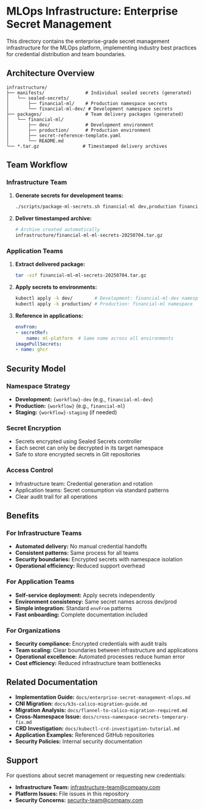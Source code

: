 # MLOps Infrastructure: Enterprise Secret Management

This directory contains the enterprise-grade secret management infrastructure for the MLOps platform, implementing industry best practices for credential distribution and team boundaries.

## Architecture Overview

```
infrastructure/
├── manifests/               # Individual sealed secrets (generated)
│   └── sealed-secrets/
│       ├── financial-ml/    # Production namespace secrets
│       └── financial-ml-dev/ # Development namespace secrets
├── packages/                # Team delivery packages (generated)
│   └── financial-ml/
│       ├── dev/             # Development environment
│       ├── production/      # Production environment
│       ├── secret-reference-template.yaml
│       └── README.md
└── *.tar.gz                # Timestamped delivery archives
```

## Team Workflow

### Infrastructure Team
1. **Generate secrets for development teams:**
   ```bash
   ./scripts/package-ml-secrets.sh financial-ml dev,production financial-team@company.com
   ```

2. **Deliver timestamped archive:**
   ```bash
   # Archive created automatically
   infrastructure/financial-ml-ml-secrets-20250704.tar.gz
   ```

### Application Teams
1. **Extract delivered package:**
   ```bash
   tar -xzf financial-ml-ml-secrets-20250704.tar.gz
   ```

2. **Apply secrets to environments:**
   ```bash
   kubectl apply -k dev/        # Development: financial-ml-dev namespace
   kubectl apply -k production/ # Production: financial-ml namespace
   ```

3. **Reference in applications:**
   ```yaml
   envFrom:
   - secretRef:
       name: ml-platform  # Same name across all environments
   imagePullSecrets:
   - name: ghcr
   ```

## Security Model

### Namespace Strategy
- **Development:** `{workflow}-dev` (e.g., `financial-ml-dev`)
- **Production:** `{workflow}` (e.g., `financial-ml`)
- **Staging:** `{workflow}-staging` (if needed)

### Secret Encryption
- Secrets encrypted using Sealed Secrets controller
- Each secret can only be decrypted in its target namespace
- Safe to store encrypted secrets in Git repositories

### Access Control
- Infrastructure team: Credential generation and rotation
- Application teams: Secret consumption via standard patterns
- Clear audit trail for all operations

## Benefits

### For Infrastructure Teams
- **Automated delivery:** No manual credential handoffs
- **Consistent patterns:** Same process for all teams
- **Security boundaries:** Encrypted secrets with namespace isolation
- **Operational efficiency:** Reduced support overhead

### For Application Teams
- **Self-service deployment:** Apply secrets independently
- **Environment consistency:** Same secret names across dev/prod
- **Simple integration:** Standard `envFrom` patterns
- **Fast onboarding:** Complete documentation included

### For Organizations
- **Security compliance:** Encrypted credentials with audit trails
- **Team scaling:** Clear boundaries between infrastructure and applications
- **Operational excellence:** Automated processes reduce human error
- **Cost efficiency:** Reduced infrastructure team bottlenecks

## Related Documentation

- **Implementation Guide:** `docs/enterprise-secret-management-mlops.md`
- **CNI Migration:** `docs/k3s-calico-migration-guide.md`
- **Migration Analysis:** `docs/flannel-to-calico-migration-required.md`
- **Cross-Namespace Issue:** `docs/cross-namespace-secrets-temporary-fix.md`
- **CRD Investigation:** `docs/kubectl-crd-investigation-tutorial.md`
- **Application Examples:** Referenced GitHub repositories
- **Security Policies:** Internal security documentation

## Support

For questions about secret management or requesting new credentials:
- **Infrastructure Team:** infrastructure-team@company.com
- **Platform Issues:** File issues in this repository
- **Security Concerns:** security-team@company.com